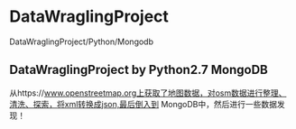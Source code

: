 # DataWraglingProject
DataWraglingProject/Python/Mongodb

## DataWraglingProject by Python2.7 MongoDB
从https://www.openstreetmap.org上获取了地图数据，对osm数据进行整理、清洗、探索，将xml转换成json,最后倒入到 MongoDB中，然后进行一些数据发现！
